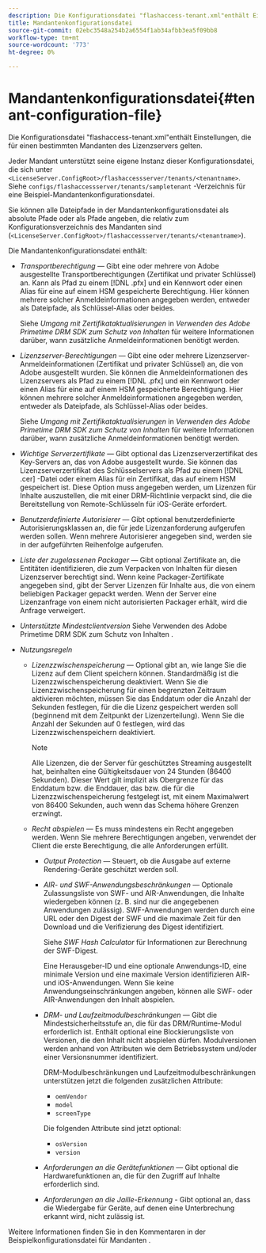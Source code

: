 ```yaml
---
description: Die Konfigurationsdatei "flashaccess-tenant.xml"enthält Einstellungen, die für einen bestimmten Mandanten des Lizenzservers gelten.
title: Mandantenkonfigurationsdatei
source-git-commit: 02ebc3548a254b2a6554f1ab34afbb3ea5f09bb8
workflow-type: tm+mt
source-wordcount: '773'
ht-degree: 0%

---
```


# Mandantenkonfigurationsdatei{#tenant-configuration-file}

Die Konfigurationsdatei &quot;flashaccess-tenant.xml&quot;enthält Einstellungen, die für einen bestimmten Mandanten des Lizenzservers gelten.

Jeder Mandant unterstützt seine eigene Instanz dieser Konfigurationsdatei, die sich unter `<LicenseServer.ConfigRoot>/flashaccessserver/tenants/<tenantname>`. Siehe `configs/flashaccessserver/tenants/sampletenant` -Verzeichnis für eine Beispiel-Mandantenkonfigurationsdatei.

Sie können alle Dateipfade in der Mandantenkonfigurationsdatei als absolute Pfade oder als Pfade angeben, die relativ zum Konfigurationsverzeichnis des Mandanten sind (`<LicenseServer.ConfigRoot>/flashaccessserver/tenants/<tenantname>`).

Die Mandantenkonfigurationsdatei enthält:

* *Transportberechtigung* — Gibt eine oder mehrere von Adobe ausgestellte Transportberechtigungen (Zertifikat und privater Schlüssel) an. Kann als Pfad zu einem [!DNL .pfx] und ein Kennwort oder einen Alias für eine auf einem HSM gespeicherte Berechtigung. Hier können mehrere solcher Anmeldeinformationen angegeben werden, entweder als Dateipfade, als Schlüssel-Alias oder beides.

  Siehe *Umgang mit Zertifikataktualisierungen* in *Verwenden des Adobe Primetime DRM SDK zum Schutz von Inhalten* für weitere Informationen darüber, wann zusätzliche Anmeldeinformationen benötigt werden.

* *Lizenzserver-Berechtigungen* — Gibt eine oder mehrere Lizenzserver-Anmeldeinformationen (Zertifikat und privater Schlüssel) an, die von Adobe ausgestellt wurden. Sie können die Anmeldeinformationen des Lizenzservers als Pfad zu einem [!DNL .pfx] und ein Kennwort oder einen Alias für eine auf einem HSM gespeicherte Berechtigung. Hier können mehrere solcher Anmeldeinformationen angegeben werden, entweder als Dateipfade, als Schlüssel-Alias oder beides.

  Siehe *Umgang mit Zertifikataktualisierungen* in *Verwenden des Adobe Primetime DRM SDK zum Schutz von Inhalten* für weitere Informationen darüber, wann zusätzliche Anmeldeinformationen benötigt werden.

* *Wichtige Serverzertifikate* — Gibt optional das Lizenzserverzertifikat des Key-Servers an, das von Adobe ausgestellt wurde. Sie können das Lizenzserverzertifikat des Schlüsselservers als Pfad zu einem [!DNL .cer] -Datei oder einem Alias für ein Zertifikat, das auf einem HSM gespeichert ist. Diese Option muss angegeben werden, um Lizenzen für Inhalte auszustellen, die mit einer DRM-Richtlinie verpackt sind, die die Bereitstellung von Remote-Schlüsseln für iOS-Geräte erfordert.

* *Benutzerdefinierte Autorisierer* — Gibt optional benutzerdefinierte Autorisierungsklassen an, die für jede Lizenzanforderung aufgerufen werden sollen. Wenn mehrere Autorisierer angegeben sind, werden sie in der aufgeführten Reihenfolge aufgerufen.
* *Liste der zugelassenen Packager* — Gibt optional Zertifikate an, die Entitäten identifizieren, die zum Verpacken von Inhalten für diesen Lizenzserver berechtigt sind. Wenn keine Packager-Zertifikate angegeben sind, gibt der Server Lizenzen für Inhalte aus, die von einem beliebigen Packager gepackt werden. Wenn der Server eine Lizenzanfrage von einem nicht autorisierten Packager erhält, wird die Anfrage verweigert.
* *Unterstützte Mindestclientversion* Siehe Verwenden des Adobe Primetime DRM SDK zum Schutz von Inhalten .

* *Nutzungsregeln*

   * *Lizenzzwischenspeicherung* — Optional gibt an, wie lange Sie die Lizenz auf dem Client speichern können. Standardmäßig ist die Lizenzzwischenspeicherung deaktiviert. Wenn Sie die Lizenzzwischenspeicherung für einen begrenzten Zeitraum aktivieren möchten, müssen Sie das Enddatum oder die Anzahl der Sekunden festlegen, für die die Lizenz gespeichert werden soll (beginnend mit dem Zeitpunkt der Lizenzerteilung). Wenn Sie die Anzahl der Sekunden auf 0 festlegen, wird das Lizenzzwischenspeichern deaktiviert.

     >[!NOTE]
     >
     >Alle Lizenzen, die der Server für geschütztes Streaming ausgestellt hat, beinhalten eine Gültigkeitsdauer von 24 Stunden (86400 Sekunden). Dieser Wert gilt implizit als Obergrenze für das Enddatum bzw. die Enddauer, das bzw. die für die Lizenzzwischenspeicherung festgelegt ist, mit einem Maximalwert von 86400 Sekunden, auch wenn das Schema höhere Grenzen erzwingt.

   * *Recht abspielen* — Es muss mindestens ein Recht angegeben werden. Wenn Sie mehrere Berechtigungen angeben, verwendet der Client die erste Berechtigung, die alle Anforderungen erfüllt.

      * *Output Protection* — Steuert, ob die Ausgabe auf externe Rendering-Geräte geschützt werden soll.
      * *AIR- und SWF-Anwendungsbeschränkungen* — Optionale Zulassungsliste von SWF- und AIR-Anwendungen, die Inhalte wiedergeben können (z. B. sind nur die angegebenen Anwendungen zulässig). SWF-Anwendungen werden durch eine URL oder den Digest der SWF und die maximale Zeit für den Download und die Verifizierung des Digest identifiziert.

        Siehe *SWF Hash Calculator* für Informationen zur Berechnung der SWF-Digest.

        Eine Herausgeber-ID und eine optionale Anwendungs-ID, eine minimale Version und eine maximale Version identifizieren AIR- und iOS-Anwendungen. Wenn Sie keine Anwendungseinschränkungen angeben, können alle SWF- oder AIR-Anwendungen den Inhalt abspielen.

      * *DRM- und Laufzeitmodulbeschränkungen* — Gibt die Mindestsicherheitsstufe an, die für das DRM/Runtime-Modul erforderlich ist. Enthält optional eine Blockierungsliste von Versionen, die den Inhalt nicht abspielen dürfen. Modulversionen werden anhand von Attributen wie dem Betriebssystem und/oder einer Versionsnummer identifiziert.

        DRM-Modulbeschränkungen und Laufzeitmodulbeschränkungen unterstützen jetzt die folgenden zusätzlichen Attribute:

         * `oemVendor`
         * `model`
         * `screenType`

        Die folgenden Attribute sind jetzt optional:

         * `osVersion`
         * `version`

      * *Anforderungen an die Gerätefunktionen* — Gibt optional die Hardwarefunktionen an, die für den Zugriff auf Inhalte erforderlich sind.
      * *Anforderungen an die Jaille-Erkennung* - Gibt optional an, dass die Wiedergabe für Geräte, auf denen eine Unterbrechung erkannt wird, nicht zulässig ist.

Weitere Informationen finden Sie in den Kommentaren in der Beispielkonfigurationsdatei für Mandanten .
